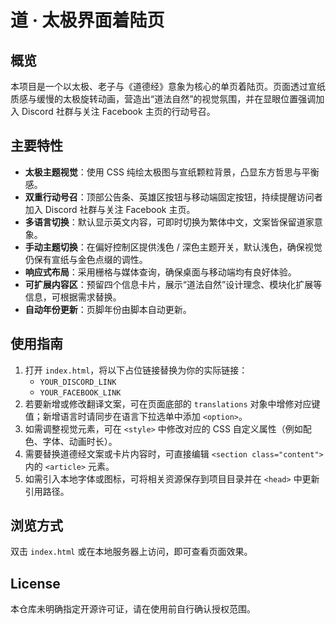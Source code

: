 # 道 · 太极界面着陆页

## 概览
本项目是一个以太极、老子与《道德经》意象为核心的单页着陆页。页面透过宣纸质感与缓慢的太极旋转动画，营造出“道法自然”的视觉氛围，并在显眼位置强调加入 Discord 社群与关注 Facebook 主页的行动号召。

## 主要特性
- **太极主题视觉**：使用 CSS 纯绘太极图与宣纸颗粒背景，凸显东方哲思与平衡感。
- **双重行动号召**：顶部公告条、英雄区按钮与移动端固定按钮，持续提醒访问者加入 Discord 社群与关注 Facebook 主页。
- **多语言切换**：默认显示英文内容，可即时切换为繁体中文，文案皆保留道家意象。
- **手动主题切换**：在偏好控制区提供浅色 / 深色主题开关，默认浅色，确保视觉仍保有宣纸与金色点缀的调性。
- **响应式布局**：采用栅格与媒体查询，确保桌面与移动端均有良好体验。
- **可扩展内容区**：预留四个信息卡片，展示“道法自然”设计理念、模块化扩展等信息，可根据需求替换。
- **自动年份更新**：页脚年份由脚本自动更新。

## 使用指南
1. 打开 `index.html`，将以下占位链接替换为你的实际链接：
   - `YOUR_DISCORD_LINK`
   - `YOUR_FACEBOOK_LINK`
2. 若要新增或修改翻译文案，可在页面底部的 `translations` 对象中增修对应键值；新增语言时请同步在语言下拉选单中添加 `<option>`。
3. 如需调整视觉元素，可在 `<style>` 中修改对应的 CSS 自定义属性（例如配色、字体、动画时长）。
4. 需要替换道德经文案或卡片内容时，可直接编辑 `<section class="content">` 内的 `<article>` 元素。
5. 如需引入本地字体或图标，可将相关资源保存到项目目录并在 `<head>` 中更新引用路径。

## 浏览方式
双击 `index.html` 或在本地服务器上访问，即可查看页面效果。

## License
本仓库未明确指定开源许可证，请在使用前自行确认授权范围。
